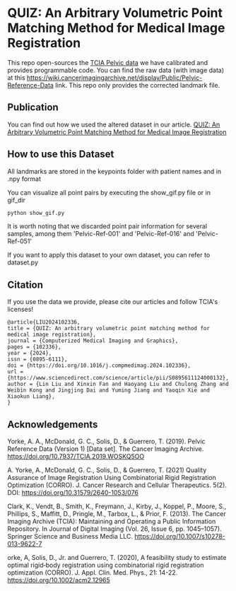 # QUIZ: An Arbitrary Volumetric Point Matching Method for Medical Image Registration

This repo open-sources the [TCIA Pelvic data](https://wiki.cancerimagingarchive.net/display/Public/Pelvic-Reference-Data) we have calibrated and provides programmable code. You can find the raw data (with image data) at this https://wiki.cancerimagingarchive.net/display/Public/Pelvic-Reference-Data link. This repo only provides the corrected landmark file.

## Publication
You can find out how we used the altered dataset in our article. [QUIZ: An Arbitrary Volumetric Point Matching Method for Medical Image Registration](https://www.sciencedirect.com/science/article/abs/pii/S0895611124000132)

##  How to use this Dataset
All landmarks are stored in the keypoints folder with patient names and in .npy format

You can visualize all point pairs by executing the show_gif.py file or in gif_dir
```cmd
python show_gif.py
```
It is worth noting that we discarded point pair information for several samples, among them 'Pelvic-Ref-001' and 'Pelvic-Ref-016' and 'Pelvic-Ref-051'

If you want to apply this dataset to your own dataset, you can refer to dataset.py

## Citation
If you use the data we provide, please cite our articles and follow TCIA's licenses!

```
@article{LIU2024102336,
title = {QUIZ: An arbitrary volumetric point matching method for medical image registration},
journal = {Computerized Medical Imaging and Graphics},
pages = {102336},
year = {2024},
issn = {0895-6111},
doi = {https://doi.org/10.1016/j.compmedimag.2024.102336},
url = {https://www.sciencedirect.com/science/article/pii/S0895611124000132},
author = {Lin Liu and Xinxin Fan and Haoyang Liu and Chulong Zhang and Weibin Kong and Jingjing Dai and Yuming Jiang and Yaoqin Xie and Xiaokun Liang},
}
```


## Acknowledgements
Yorke, A. A., McDonald, G. C., Solis, D., & Guerrero, T. (2019). Pelvic Reference Data (Version 1) [Data set]. The Cancer Imaging Archive. https://doi.org/10.7937/TCIA.2019.WOSKQ5OO

A. Yorke, A., McDonald, G. C., Solis, D., & Guerrero, T.  (2021) Quality Assurance of Image Registration Using Combinatorial Rigid Registration Optimization (CORRO). J. Cancer Research and Cellular Therapeutics. 5(2). DOI: https://doi.org/10.31579/2640-1053/076

Clark, K., Vendt, B., Smith, K., Freymann, J., Kirby, J., Koppel, P., Moore, S., Phillips, S., Maffitt, D., Pringle, M., Tarbox, L., & Prior, F. (2013). The Cancer Imaging Archive (TCIA): Maintaining and Operating a Public Information Repository. In Journal of Digital Imaging (Vol. 26, Issue 6, pp. 1045–1057). Springer Science and Business Media LLC. https://doi.org/10.1007/s10278-013-9622-7

orke, A, Solis, D., Jr. and Guerrero, T. (2020), A feasibility study to estimate optimal rigid‐body registration using combinatorial rigid registration optimization (CORRO). J. Appl. Clin. Med. Phys., 21: 14-22. https://doi.org/10.1002/acm2.12965